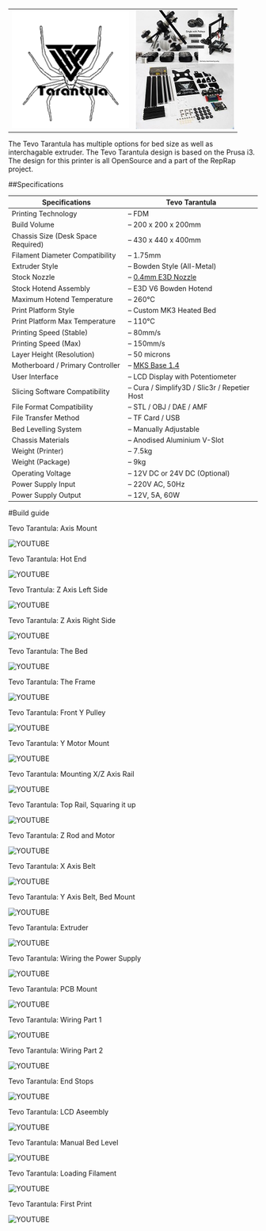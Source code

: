 |||
|-|-|
|![Alt](img/TevoTran.png)| ![Alt](img/Tevotranparts.jpg)|

The Tevo Tarantula has multiple options for bed size as well as interchagable extruder.
The Tevo Tarantula design is based on the Prusa i3. The design for this printer is all OpenSource and a part of the RepRap project.

##Specifications

|Specifications|Tevo Tarantula|
|-|-|
|Printing Technology|– FDM
|Build Volume|– 200 x 200 x 200mm
|Chassis Size (Desk Space Required)| – 430 x 440 x 400mm
|Filament Diameter Compatibility| – 1.75mm
|Extruder Style| – Bowden Style (All-Metal)
|Stock Nozzle| – [0.4mm E3D Nozzle](https://www.diyelectronics.co.za/store/e3d-range/208-4mm-e3d-nozzle-for-175mm-filament.html)
|Stock Hotend Assembly| – E3D V6 Bowden Hotend
|Maximum Hotend Temperature| – 260°C
|Print Platform Style| – Custom MK3 Heated Bed
|Print Platform Max Temperature| – 110°C
|Printing Speed (Stable)| – 80mm/s
|Printing Speed (Max)|– 150mm/s
|Layer Height (Resolution)| – 50 microns
|Motherboard / Primary Controller| – [MKS Base 1.4](https://www.diyelectronics.co.za/store/controller-boards/1807-tevo-tarantula-motherboard-mks-base-v14.html)
|User Interface| – LCD Display with Potentiometer
|Slicing Software Compatibility| – Cura / Simplify3D / Slic3r / Repetier Host
|File Format Compatibility| – STL / OBJ / DAE / AMF
|File Transfer Method| – TF Card / USB
|Bed Levelling System| – Manually Adjustable
|Chassis Materials| – Anodised Aluminium V-Slot
|Weight (Printer)|– 7.5kg
|Weight (Package)| – 9kg
|Operating Voltage| – 12V DC or 24V DC (Optional)
|Power Supply Input| – 220V AC, 50Hz
|Power Supply Output| – 12V, 5A, 60W | S-60-12

#Build guide

Tevo Tarantula: Axis Mount

![YOUTUBE](kjc8OBsKi0U)

Tevo Tarantula: Hot End

![YOUTUBE](UA0L-CeIsfU)

Tevo Trantula: Z Axis Left Side

![YOUTUBE](xZSAV8wgkY4)

Tevo Tarantula: Z Axis Right Side

![YOUTUBE](aWQVq2WBmBw)

Tevo Tarantula: The Bed

![YOUTUBE](dVPn4F9E-58)

Tevo Tarantula: The Frame

![YOUTUBE](cd1eq7PBJ68)

Tevo Tarantula: Front Y Pulley

![YOUTUBE](kP2VfH3seyU)

Tevo Tarantula: Y Motor Mount

![YOUTUBE](ASpiZLruV_g)

Tevo Tarantula: Mounting X/Z Axis Rail

![YOUTUBE](SdbfJzpRvCg)

Tevo Tarantula: Top Rail, Squaring it up

![YOUTUBE](69ffFF2jH2U)

Tevo Tarantula: Z Rod and Motor

![YOUTUBE](4Xpand4vv68)

Tevo Tarantula: X Axis Belt

![YOUTUBE](SI78y3WmA9I)

Tevo Tarantula: Y Axis Belt, Bed Mount

![YOUTUBE](cq-1sfK1OTs)

Tevo Tarantula: Extruder

![YOUTUBE](8FtcHHTXdRw)

Tevo Tarantula: Wiring the Power Supply

![YOUTUBE](QXZLPxs-2g0)

Tevo Tarantula: PCB Mount

![YOUTUBE](JU4yry9pFbM)

Tevo Tarantula: Wiring Part 1

![YOUTUBE](Thp9QjF4g-4)

Tevo Tarantula: Wiring Part 2

![YOUTUBE](BPRXYImeidU)

Tevo Tarantula: End Stops

![YOUTUBE](4ahehMk2XBo)

Tevo Tarantula: LCD Aseembly

![YOUTUBE](bRLhmWX551E)

Tevo Tarantula: Manual Bed Level

![YOUTUBE](y2Sj9c1Mqlg)

Tevo Tarantula: Loading Filament

![YOUTUBE](s9ynys-A2jM)

Tevo Tarantula: First Print

![YOUTUBE](ny4yCuVsxeI)